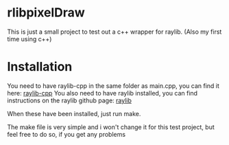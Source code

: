 # rlibpixelDraw

This is just a small project to test out a c++ wrapper for raylib. (Also my first time using c++)

# Installation

You need to have raylib-cpp in the same folder as main.cpp, you can find it here: [raylib-cpp](https://github.com/RobLoach/raylib-cpp)
You also need to have raylib installed, you can find instructions on the raylib github page: [raylib](https://github.com/raysan5/raylib)

When these have been installed, just run make.

The make file is very simple and i won't change it for this test project, but feel free to do so, if you get any problems
